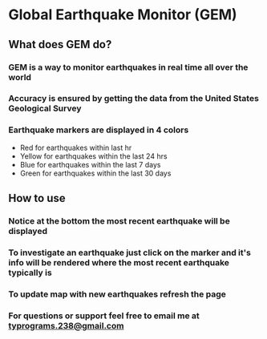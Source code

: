 # Global Earthquake Monitor (GEM)

## What does GEM do?

### GEM is a way to monitor earthquakes in real time all over the world

### Accuracy is ensured by getting the data from the United States Geological Survey

### Earthquake markers are displayed in 4 colors

- Red for earthquakes within last hr
- Yellow for earthquakes within the last 24 hrs
- Blue for earthquakes within the last 7 days
- Green for earthquakes within the last 30 days

## How to use

### Notice at the bottom the most recent earthquake will be displayed

### To investigate an earthquake just click on the marker and it's info will be rendered where the most recent earthquake typically is

### To update map with new earthquakes refresh the page

### For questions or support feel free to email me at typrograms.238@gmail.com
